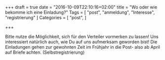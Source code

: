 +++
draft = true
date = "2016-10-09T22:10:16+02:00"
title = "Wo oder wie bekomme ich eine Einladung?"
Tags = [
  "post", "anmeldung", "Interesse", "registrierung"
]
Categories = [
  "post",
]

+++


Bitte nutze die Möglichkeit, sich für den Verteiler vormerken zu lassen! Uns interessiert natürlich auch, wie Du auf uns aufmerksam geworden bist! Die Einladungen gehen zur gewohnten Zeit im Frühjahr in die Post- also ab April auf Briefe achten. (Selbstregistrierung)
